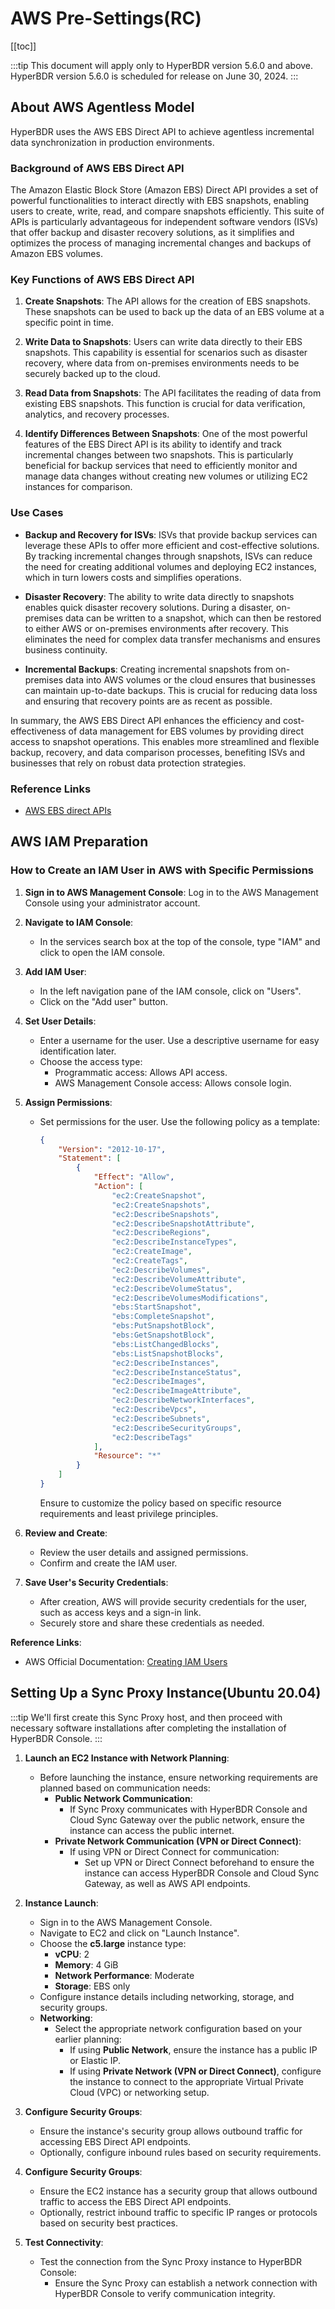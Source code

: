 # AWS Pre-Settings(RC)

[[toc]]

:::tip
This document will apply only to HyperBDR version 5.6.0 and above. HyperBDR version 5.6.0 is scheduled for release on June 30, 2024.
:::

## About AWS Agentless Model

HyperBDR uses the AWS EBS Direct API to achieve agentless incremental data synchronization in production environments.

### Background of AWS EBS Direct API 

The Amazon Elastic Block Store (Amazon EBS) Direct API provides a set of powerful functionalities to interact directly with EBS snapshots, enabling users to create, write, read, and compare snapshots efficiently. This suite of APIs is particularly advantageous for independent software vendors (ISVs) that offer backup and disaster recovery solutions, as it simplifies and optimizes the process of managing incremental changes and backups of Amazon EBS volumes.

### Key Functions of AWS EBS Direct API

1. **Create Snapshots**: The API allows for the creation of EBS snapshots. These snapshots can be used to back up the data of an EBS volume at a specific point in time.

2. **Write Data to Snapshots**: Users can write data directly to their EBS snapshots. This capability is essential for scenarios such as disaster recovery, where data from on-premises environments needs to be securely backed up to the cloud.

3. **Read Data from Snapshots**: The API facilitates the reading of data from existing EBS snapshots. This function is crucial for data verification, analytics, and recovery processes.

4. **Identify Differences Between Snapshots**: One of the most powerful features of the EBS Direct API is its ability to identify and track incremental changes between two snapshots. This is particularly beneficial for backup services that need to efficiently monitor and manage data changes without creating new volumes or utilizing EC2 instances for comparison.

### Use Cases

- **Backup and Recovery for ISVs**: ISVs that provide backup services can leverage these APIs to offer more efficient and cost-effective solutions. By tracking incremental changes through snapshots, ISVs can reduce the need for creating additional volumes and deploying EC2 instances, which in turn lowers costs and simplifies operations.
  
- **Disaster Recovery**: The ability to write data directly to snapshots enables quick disaster recovery solutions. During a disaster, on-premises data can be written to a snapshot, which can then be restored to either AWS or on-premises environments after recovery. This eliminates the need for complex data transfer mechanisms and ensures business continuity.

- **Incremental Backups**: Creating incremental snapshots from on-premises data into AWS volumes or the cloud ensures that businesses can maintain up-to-date backups. This is crucial for reducing data loss and ensuring that recovery points are as recent as possible.

In summary, the AWS EBS Direct API enhances the efficiency and cost-effectiveness of data management for EBS volumes by providing direct access to snapshot operations. This enables more streamlined and flexible backup, recovery, and data comparison processes, benefiting ISVs and businesses that rely on robust data protection strategies.

### Reference Links

* [AWS EBS direct APIs](https://docs.aws.amazon.com/ebs/latest/APIReference/Welcome.html)

## AWS IAM Preparation

### How to Create an IAM User in AWS with Specific Permissions

1. **Sign in to AWS Management Console**: Log in to the AWS Management Console using your administrator account.

2. **Navigate to IAM Console**:
   - In the services search box at the top of the console, type "IAM" and click to open the IAM console.

3. **Add IAM User**:
   - In the left navigation pane of the IAM console, click on "Users".
   - Click on the "Add user" button.

4. **Set User Details**:
   - Enter a username for the user. Use a descriptive username for easy identification later.
   - Choose the access type:
     - Programmatic access: Allows API access.
     - AWS Management Console access: Allows console login.

5. **Assign Permissions**:
   - Set permissions for the user. Use the following policy as a template:
     ```json
     {
         "Version": "2012-10-17",
         "Statement": [
             {
                 "Effect": "Allow",
                 "Action": [
                     "ec2:CreateSnapshot",
                     "ec2:CreateSnapshots",
                     "ec2:DescribeSnapshots",
                     "ec2:DescribeSnapshotAttribute",
                     "ec2:DescribeRegions",
                     "ec2:DescribeInstanceTypes",
                     "ec2:CreateImage",
                     "ec2:CreateTags",
                     "ec2:DescribeVolumes",
                     "ec2:DescribeVolumeAttribute",
                     "ec2:DescribeVolumeStatus",
                     "ec2:DescribeVolumesModifications",
                     "ebs:StartSnapshot",
                     "ebs:CompleteSnapshot",
                     "ebs:PutSnapshotBlock",
                     "ebs:GetSnapshotBlock",
                     "ebs:ListChangedBlocks",
                     "ebs:ListSnapshotBlocks",
                     "ec2:DescribeInstances",
                     "ec2:DescribeInstanceStatus",
                     "ec2:DescribeImages",
                     "ec2:DescribeImageAttribute",
                     "ec2:DescribeNetworkInterfaces",
                     "ec2:DescribeVpcs",
                     "ec2:DescribeSubnets",
                     "ec2:DescribeSecurityGroups",
                     "ec2:DescribeTags"
                 ],
                 "Resource": "*"
             }
         ]
     }
     ```
     Ensure to customize the policy based on specific resource requirements and least privilege principles.

6. **Review and Create**:
   - Review the user details and assigned permissions.
   - Confirm and create the IAM user.

7. **Save User's Security Credentials**:
   - After creation, AWS will provide security credentials for the user, such as access keys and a sign-in link.
   - Securely store and share these credentials as needed.

**Reference Links**:
- AWS Official Documentation: [Creating IAM Users](https://docs.aws.amazon.com/IAM/latest/UserGuide/id_users_create.html)

## Setting Up a Sync Proxy Instance(Ubuntu 20.04)

:::tip
We'll first create this Sync Proxy host, and then proceed with necessary software installations after completing the installation of HyperBDR Console.
:::

1. **Launch an EC2 Instance with Network Planning**:
   - Before launching the instance, ensure networking requirements are planned based on communication needs:
     - **Public Network Communication**:
       - If Sync Proxy communicates with HyperBDR Console and Cloud Sync Gateway over the public network, ensure the instance can access the public internet.
     - **Private Network Communication (VPN or Direct Connect)**:
       - If using VPN or Direct Connect for communication:
         - Set up VPN or Direct Connect beforehand to ensure the instance can access HyperBDR Console and Cloud Sync Gateway, as well as AWS API endpoints.

2. **Instance Launch**:
   - Sign in to the AWS Management Console.
   - Navigate to EC2 and click on "Launch Instance".
   - Choose the **c5.large** instance type:
     - **vCPU**: 2
     - **Memory**: 4 GiB
     - **Network Performance**: Moderate
     - **Storage**: EBS only
   - Configure instance details including networking, storage, and security groups.
   - **Networking**:
     - Select the appropriate network configuration based on your earlier planning:
       - If using **Public Network**, ensure the instance has a public IP or Elastic IP.
       - If using **Private Network (VPN or Direct Connect)**, configure the instance to connect to the appropriate Virtual Private Cloud (VPC) or networking setup.

3. **Configure Security Groups**:
   - Ensure the instance's security group allows outbound traffic for accessing EBS Direct API endpoints.
   - Optionally, configure inbound rules based on security requirements.

4. **Configure Security Groups**:
   - Ensure the EC2 instance has a security group that allows outbound traffic to access the EBS Direct API endpoints.
   - Optionally, restrict inbound traffic to specific IP ranges or protocols based on security best practices.

5. **Test Connectivity**:
   - Test the connection from the Sync Proxy instance to HyperBDR Console:
     - Ensure the Sync Proxy can establish a network connection with HyperBDR Console to verify communication integrity.

